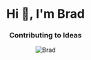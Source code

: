 <h1 align="center">Hi 👋, I'm Brad</h1>
<h3 align="center">Contributing to Ideas</h3>

<p align="center">
  <img align="center" style="display: inline;" src="https://github-readme-streak-stats.herokuapp.com/?user=i-brad&" alt="Brad" />
</p>
